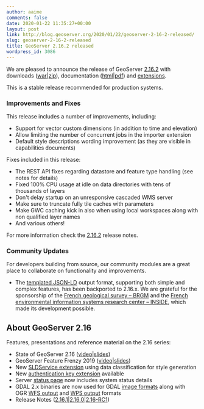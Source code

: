 ```yaml
---
author: aaime
comments: false
date: 2020-01-22 11:35:27+00:00
layout: post
link: http://blog.geoserver.org/2020/01/22/geoserver-2-16-2-released/
slug: geoserver-2-16-2-released
title: GeoServer 2.16.2 released
wordpress_id: 3086
---
```





We are pleased to announce the release of GeoServer [2.16.2](http://geoserver.org/release/2.16.2/) with downloads ([war](https://sourceforge.net/projects/geoserver/files/GeoServer/2.16.2/geoserver-2.16.2-war.zip/download)|[zip](https://sourceforge.net/projects/geoserver/files/GeoServer/2.16.2/geoserver-2.16.2-bin.zip/download)), documentation ([html](https://sourceforge.net/projects/geoserver/files/GeoServer/2.16.2/geoserver-2.16.2-htmldoc.zip/download)|[pdf](https://sourceforge.net/projects/geoserver/files/GeoServer/2.16.2/geoserver-2.16.2-user-manual.pdf/download)) and [extensions](https://sourceforge.net/projects/geoserver/files/GeoServer/2.16.2/extensions/).







This is a stable release recommended for production systems.







### Improvements and Fixes







This release includes a number of improvements, including:







  * Support for vector custom dimensions (in addition to time and elevation)
  * Allow limiting the number of concurrent jobs in the importer extension
  * Default style descriptions wording improvement (as they are visible in capabilities documents)






Fixes included in this release:







  * The REST API fixes regarding datastore and feature type handling (see notes for details)
  * Fixed 100% CPU usage at idle on data directories with tens of thousands of layers
  * Don't delay startup on an unresponsive cascaded WMS server
  * Make sure to truncate fully tile caches with parameters
  * Make GWC caching kick in also when using local workspaces along with non qualified layer names
  * And various others!






For more information check the [2.16.2](https://osgeo-org.atlassian.net/secure/ReleaseNote.jspa?projectId=10000&version=16773) release notes.







### Community Updates







For developers building from source, our community modules are a great place to collaborate on functionality and improvements.







  * The [templated JSON-LD](https://docs.geoserver.org/stable/en/user/community/json-ld/index.html) output format, supporting both simple and complex features, has been backported to 2.16.x. We are grateful for the sponsorship of the [French geological survey – BRGM](https://www.brgm.eu/) and the [French environmental information systems research center – INSIDE](https://github.com/INSIDE-information-systems/), which made its development possible.






## About GeoServer 2.16







Features, presentations and reference material on the 2.16 series:







  * State of GeoServer 2.16 ([video](https://media.ccc.de/v/bucharest-169-state-of-geoserver-2019)|[slides](https://docs.google.com/presentation/d/1eVD8H023fp-mbiP8vNX2GFDXTDnciRUW7MJ57hJpzoY/edit?usp=sharing))
  * GeoServer Feature Frenzy 2019 ([video](https://media.ccc.de/v/bucharest-170-geoserver-feature-frenzy)|[slides](https://docs.google.com/presentation/d/1AfQyNenkpq-bT-EN1ef_y_50CyIKwZKnzleTQUcBu_M/edit?usp=sharing))
  * New [SLDService extension](https://docs.geoserver.org/stable/en/user/extensions/sldservice/index.html) using data classification for style generation
  * New [authentication key extension](https://docs.geoserver.org/stable/en/user/extensions/authkey/index.html) available
  * Server [status page](https://docs.geoserver.org/stable/en/user/configuration/status.html#system-status) now includes system status details
  * GDAL 2.x binaries are now used for GDAL [image formats](https://docs.geoserver.org/stable/en/user/data/raster/gdal.html) along with  OGR [WFS output](https://docs.geoserver.org/stable/en/user/extensions/ogr.html) and [WPS output](https://docs.geoserver.org/stable/en/user/extensions/ogr.html#ogr-based-wps-output-format) formats
  * Release Notes ([2.16.1](https://osgeo-org.atlassian.net/secure/ReleaseNote.jspa?projectId=10000&version=16769)|[2.16.0](https://osgeo-org.atlassian.net/secure/ReleaseNote.jspa?projectId=10000&version=16765)|[2.16-RC1](https://osgeo-org.atlassian.net/secure/ReleaseNote.jspa?projectId=10000&version=16750))








